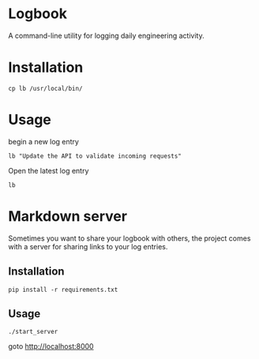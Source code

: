 # Logbook
A command-line utility for logging daily engineering activity.

# Installation
```
cp lb /usr/local/bin/
```

# Usage
begin a new log entry
```
lb "Update the API to validate incoming requests"
```

Open the latest log entry
```
lb
```

# Markdown server
Sometimes you want to share your logbook with others, the project comes with a server for sharing links to your log entries.

## Installation
```
pip install -r requirements.txt
```
## Usage
```
./start_server
```

goto [http://localhost:8000](http://localhost:8000)
